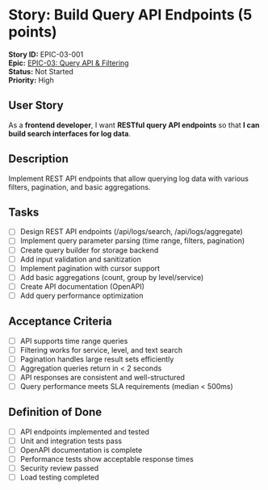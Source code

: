 # Story: Build Query API Endpoints (5 points)

**Story ID:** EPIC-03-001  
**Epic:** [EPIC-03: Query API & Filtering](../epic-03.md)  
**Status:** Not Started  
**Priority:** High

## User Story

As a **frontend developer**, I want **RESTful query API endpoints** so that **I can build search interfaces for log data**.

## Description

Implement REST API endpoints that allow querying log data with various filters, pagination, and basic aggregations.

## Tasks

- [ ] Design REST API endpoints (/api/logs/search, /api/logs/aggregate)
- [ ] Implement query parameter parsing (time range, filters, pagination)
- [ ] Create query builder for storage backend
- [ ] Add input validation and sanitization
- [ ] Implement pagination with cursor support
- [ ] Add basic aggregations (count, group by level/service)
- [ ] Create API documentation (OpenAPI)
- [ ] Add query performance optimization

## Acceptance Criteria

- [ ] API supports time range queries
- [ ] Filtering works for service, level, and text search
- [ ] Pagination handles large result sets efficiently
- [ ] Aggregation queries return in < 2 seconds
- [ ] API responses are consistent and well-structured
- [ ] Query performance meets SLA requirements (median < 500ms)

## Definition of Done

- [ ] API endpoints implemented and tested
- [ ] Unit and integration tests pass
- [ ] OpenAPI documentation is complete
- [ ] Performance tests show acceptable response times
- [ ] Security review passed
- [ ] Load testing completed
